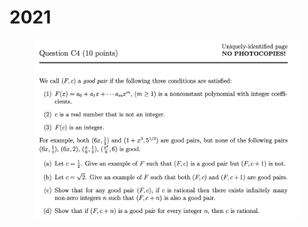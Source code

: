# 2021

<figure><img src="../.gitbook/assets/截屏2023-08-13 下午3.50.24.png" alt=""><figcaption></figcaption></figure>
